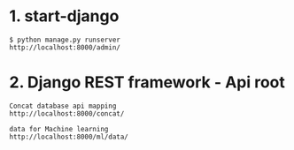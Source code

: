 # 1. start-django

	$ python manage.py runserver
	http://localhost:8000/admin/

# 2. Django REST framework - Api root

	Concat database api mapping
	http://localhost:8000/concat/
	
	data for Machine learning
	http://localhost:8000/ml/data/
